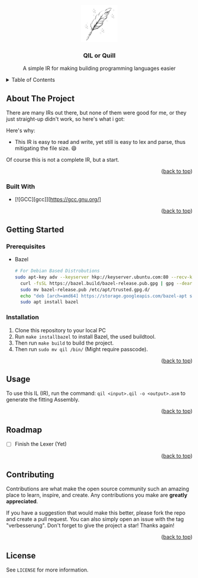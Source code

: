 <a name="readme-top"></a>

<!-- PROJECT LOGO -->
<br />
<div align="center">
  <a href="https://github.com/LowLevelCodingCH/QIL">
    <img src="QIL.png" alt="Logo" width="100" height="100">
  </a>

  <h3 align="center">QIL or Quill</h3>

  <p align="center">
    A simple IR for making building programming languages easier
  </p>
</div>



<!-- TABLE OF CONTENTS -->
<details>
  <summary>Table of Contents</summary>
  <ol>
    <li>
      <a href="#about-the-project">About The Project</a>
      <ul>
        <li><a href="#built-with">Built With</a></li>
      </ul>
    </li>
    <li>
      <a href="#getting-started">Getting Started</a>
      <ul>
        <li><a href="#prerequisites">Prerequisites</a></li>
        <li><a href="#installation">Installation</a></li>
      </ul>
    </li>
    <li><a href="#usage">Usage</a></li>
    <li><a href="#roadmap">Roadmap</a></li>
    <li><a href="#contributing">Contributing</a></li>
    <li><a href="#license">License</a></li>
  </ol>
</details>



<!-- ABOUT THE PROJECT -->
## About The Project

There are many IRs out there, but none of them were good for me, or they just straight-up didn't work, so here's what i got:

Here's why:
* This IR is easy to read and write, yet still is easy to lex and parse, thus mitigating the file size. :smile:

Of course this is not a complete IR, but a start.

<p align="right">(<a href="#readme-top">back to top</a>)</p>



### Built With

* [![GCC][gcc]][https://gcc.gnu.org/]

<p align="right">(<a href="#readme-top">back to top</a>)</p>



<!-- GETTING STARTED -->
## Getting Started

### Prerequisites

* Bazel
  ```sh
  # For Debian Based Distrobutions
  sudo apt-key adv --keyserver hkp://keyserver.ubuntu.com:80 --recv-keys 3D5919B448457EE0
	curl -fsSL https://bazel.build/bazel-release.pub.gpg | gpg --dearmor > bazel-release.pub
	sudo mv bazel-release.pub /etc/apt/trusted.gpg.d/
	echo "deb [arch=amd64] https://storage.googleapis.com/bazel-apt stable jdk1.8" | sudo tee /etc/apt/sources.list.d/bazel.list
	sudo apt install bazel
  ```

### Installation

1. Clone this repository to your local PC
2. Run `make installbazel` to install Bazel, the used buildtool.
3. Then run `make build` to build the project.
4. Then run `sudo mv qil /bin/` (Might require passcode).

<p align="right">(<a href="#readme-top">back to top</a>)</p>



<!-- USAGE -->
## Usage

To use this IL (IR), run the command: `qil <input>.qil -o <output>.asm` to generate the fitting Assembly.

<p align="right">(<a href="#readme-top">back to top</a>)</p>



<!-- ROADMAP -->
## Roadmap

- [ ] Finish the Lexer (Yet)

<p align="right">(<a href="#readme-top">back to top</a>)</p>



<!-- CONTRIBUTING -->
## Contributing

Contributions are what make the open source community such an amazing place to learn, inspire, and create. Any contributions you make are **greatly appreciated**.

If you have a suggestion that would make this better, please fork the repo and create a pull request. You can also simply open an issue with the tag "verbesserung".
Don't forget to give the project a star! Thanks again!

<p align="right">(<a href="#readme-top">back to top</a>)</p>



<!-- LICENSE -->
## License

See `LICENSE` for more information.
